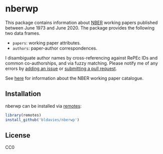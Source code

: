 # nberwp

This package contains information about [NBER](https://www.nber.org) working papers published between June 1973 and June 2020.
The package provides the following two data frames.

* `papers`: working paper attributes.
* `authors`: paper-author correspondences.

I disambiguate author names by cross-referencing against RePEc IDs and common co-authorships, and via fuzzy matching.
Please notify me of any errors by [adding an issue](https://github.com/bldavies/nberwp/issues) or [submitting a pull request](https://github.com/bldavies/nberwp/pulls).

See [here](https://www.nber.org/policies.html) for information about the NBER working paper catalogue.

## Installation

nberwp can be installed via [remotes](https://github.com/r-lib/remotes):

```r
library(remotes)
install_github('bldavies/nberwp')
```

## License

CC0
